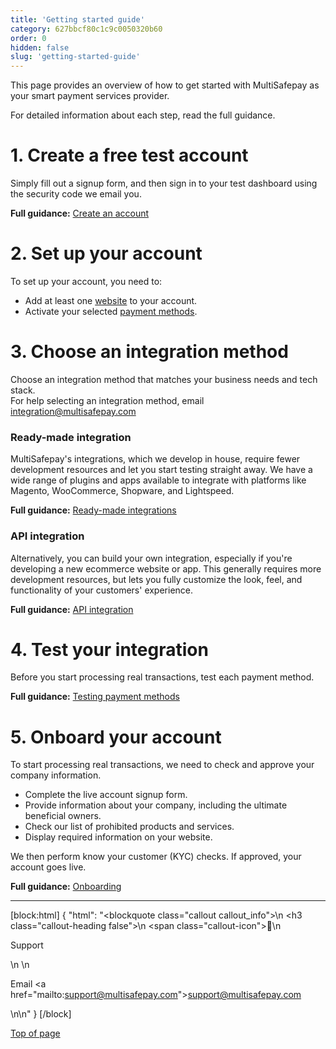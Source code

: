 ```yaml
---
title: 'Getting started guide'
category: 627bbcf80c1c9c0050320b60
order: 0
hidden: false
slug: 'getting-started-guide'
---
```


This page provides an overview of how to get started with MultiSafepay as your smart payment services provider.

For detailed information about each step, read the full guidance.

# 1. Create a free test account

Simply fill out a signup form, and then sign in to your test dashboard using the security code we email you.

**Full guidance:** [Create an account](/docs/create-account/)

# 2. Set up your account

To set up your account, you need to:

- Add at least one [website](/docs/sites/) to your account.
- Activate your selected [payment methods](/docs/payment-methods/).

# 3. Choose an integration method 

Choose an integration method that matches your business needs and tech stack.   
For help selecting an integration method, email <integration@multisafepay.com>

### Ready-made integration
MultiSafepay's integrations, which we develop in house, require fewer development resources and let you start testing straight away. We have a wide range of plugins and apps available to integrate with platforms like Magento, WooCommerce, Shopware, and Lightspeed.

**Full guidance:** [Ready-made integrations](/docs/our-integrations/)

### API integration
Alternatively, you can build your own integration, especially if you're developing a new ecommerce website or app. This generally requires more development resources, but lets you fully customize the look, feel, and functionality of your customers' experience.

**Full guidance:** [API integration](/docs/api-integration/)

# 4. Test your integration 

Before you start processing real transactions, test each payment method.

**Full guidance:** [Testing payment methods](/docs/testing/)

# 5. Onboard your account

To start processing real transactions, we need to check and approve your company information.

- Complete the live account signup form.
- Provide information about your company, including the ultimate beneficial owners.
- Check our list of prohibited products and services.
- Display required information on your website.

We then perform know your customer (KYC) checks. If approved, your account goes live.

**Full guidance:** [Onboarding](/docs/onboarding/)
<br>

---

[block:html]
{
  "html": "<blockquote class=\"callout callout_info\">\n    <h3 class=\"callout-heading false\">\n        <span class=\"callout-icon\">💬</span>\n        <p>Support</p>\n    </h3>\n    <p>Email <a href=\"mailto:support@multisafepay.com\">support@multisafepay.com</a></p>\n</blockquote>\n"
}
[/block]

[Top of page](#)